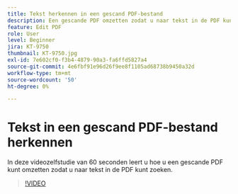 ```yaml
---
title: Tekst herkennen in een gescand PDF-bestand
description: Een gescande PDF omzetten zodat u naar tekst in de PDF kunt zoeken
feature: Edit PDF
role: User
level: Beginner
jira: KT-9750
thumbnail: KT-9750.jpg
exl-id: 7e602cf0-f3b4-4879-90a3-fa6ffd5827a4
source-git-commit: 4e6fbf91e96d26f9ee8f1105ad68738b9450a32d
workflow-type: tm+mt
source-wordcount: '50'
ht-degree: 0%

---
```


# Tekst in een gescand PDF-bestand herkennen

In deze videozelfstudie van 60 seconden leert u hoe u een gescande PDF kunt omzetten zodat u naar tekst in de PDF kunt zoeken.

>[!VIDEO](https://video.tv.adobe.com/v/340081?quality=12&learn=on&hidetitle=true)
